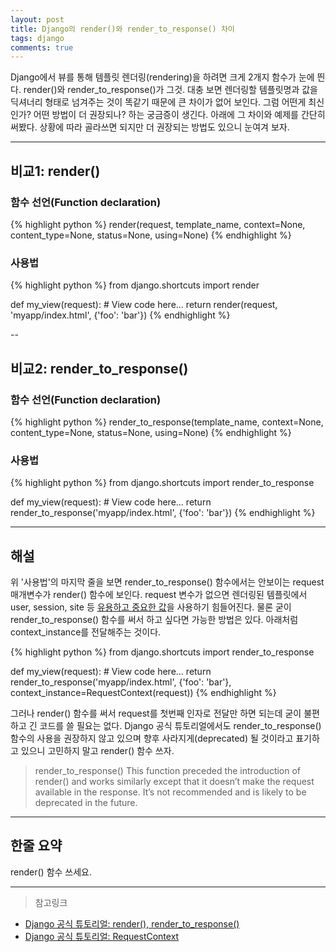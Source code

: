 ```yaml
---
layout: post
title: Django의 render()와 render_to_response() 차이
tags: django
comments: true
---
```

Django에서 뷰를 통해 템플릿 렌더링(rendering)을 하려면 크게 2개지 함수가 눈에 띈다. render()와 render_to_response()가 그것. 대충 보면 렌더링할 템플릿명과 값을 딕셔너리 형태로 넘겨주는 것이 똑같기 때문에 큰 차이가 없어 보인다. 그럼 어떤게 최신인가? 어떤 방법이 더 권장되나? 하는 궁금증이 생긴다. 아래에 그 차이와 예제를 간단히 써봤다. 상황에 따라 골라쓰면 되지만 더 권장되는 방법도 있으니 눈여겨 보자.
   
***
   
## **비교1**: render()
### 함수 선언(Function declaration)
{% highlight python %}
render(request, template_name, context=None, content_type=None, status=None, using=None)
{% endhighlight %}
### 사용법
{% highlight python %}
from django.shortcuts import render

def my_view(request):
    # View code here...
    return render(request, 'myapp/index.html', {'foo': 'bar'})
{% endhighlight %}

--

## **비교2**: render_to_response()
### 함수 선언(Function declaration)
{% highlight python %}
render_to_response(template_name, context=None, content_type=None, status=None, using=None)
{% endhighlight %}

### 사용법
{% highlight python %}
from django.shortcuts import render_to_response

def my_view(request):
    # View code here...
    return render_to_response('myapp/index.html', {'foo': 'bar'})
{% endhighlight %}

***
   
## 해설
위 '사용법'의 마지막 줄을 보면 render_to_response() 함수에서는 안보이는 request 매개변수가 render() 함수에 보인다. request 변수가 없으면 렌더링된 템플릿에서 user, session, site 등 [유용하고 중요한 값]("https://docs.djangoproject.com/en/1.10/ref/request-response/")을 사용하기 힘들어진다. 물론 굳이 render_to_response() 함수를 써서 하고 싶다면 가능한 방법은 있다. 아래처럼 context_instance를 전달해주는 것이다.

{% highlight python %}
from django.shortcuts import render_to_response

def my_view(request):
    # View code here...
    return render_to_response('myapp/index.html', {'foo': 'bar'}, context_instance=RequestContext(request))
{% endhighlight %}

그러나 render() 함수를 써서 request를 첫번째 인자로 전달만 하면 되는데 굳이 불편하고 긴 코드를 쓸 필요는 없다. Django 공식 튜토리얼에서도 render_to_response() 함수의 사용을 권장하지 않고 있으며 향후 사라지게(deprecated) 될 것이라고 표기하고 있으니 고민하지 말고 render() 함수 쓰자.

> render_to_response()
> This function preceded the introduction of render() and works similarly except that it doesn’t make the request available in the response. It’s not recommended and is likely to be deprecated in the future.

***
   
## 한줄 요약
  
render() 함수 쓰세요.
      
***   
   
> 참고링크
- [Django 공식 튜토리얼: render(), render_to_response()]("https://docs.djangoproject.com/en/1.10/topics/http/shortcuts/")
- [Django 공식 튜토리얼: RequestContext]("https://docs.djangoproject.com/en/1.10/ref/templates/api/#django.template.RequestContext")
